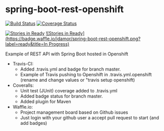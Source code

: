 # spring-boot-rest-openshift

[![Build Status](https://travis-ci.org/jdamor/spring-boot-rest-openshift.svg?branch=master)](https://travis-ci.org/jdamor/spring-boot-rest-openshift)
[![Coverage Status](https://coveralls.io/repos/github/jdamor/spring-boot-rest-openshift/badge.svg?branch=master)](https://coveralls.io/github/jdamor/spring-boot-rest-openshift?branch=master)

[![Stories in Ready](https://badge.waffle.io/jdamor/spring-boot-rest-openshift.png?label=ready&title=Ready)](https://waffle.io/jdamor/spring-boot-rest-openshift)
[![Stories in Ready](https://badge.waffle.io/jdamor/spring-boot-rest-openshift.png?label=ready&title=In Progress)](https://waffle.io/jdamor/spring-boot-rest-openshift)

Example of REST API with Spring Boot hosted in Openshift

* Travis-CI:
  - Added .travis.yml and badge for branch master.
  - Example of Travis pushing to Openshift in .travis.yml.openshift (rename and change values or "travis setup openshift)
* Coveralls:
  - Unit test (JUnit) coverage added to .travis.yml
  - Added badge status for branch master.
  - Added plugin for Maven
* Waffle.io:
  - Project management board based on Github issues
  - Just login with your github user a accept pull request to start (and add badges)
